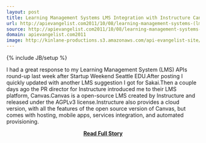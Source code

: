 ```yaml
---
layout: post
title: Learning Management Systems LMS Integration with Instructure Canvas API
url: http://apievangelist.com2011/10/08/learning-management-systems-(lms)-integration-with-instructure-canvas-api/
source: http://apievangelist.com2011/10/08/learning-management-systems-(lms)-integration-with-instructure-canvas-api/
domain: apievangelist.com2011
image: http://kinlane-productions.s3.amazonaws.com/api-evangelist-site/blog/Instructure_logo.jpg
---
```

{% include JB/setup %}<p>I had a great response to my Learning Management System (LMS) APIs round-up last week after Startup Weekend Seattle EDU.After posting I quickly updated with another LMS suggestion I got for Sakai.Then a couple days ago the PR director for Instructure introduced me to their LMS platform, Canvas.Canvas is a open-source LMS created by Instructure and released under the AGPLv3 license.Instructure also provides a cloud version, with all the features of the open source version of Canvas, but comes with hosting, mobile apps, services integration, and automated provisioning.</p>
<center><p><a href="http://apievangelist.com2011/10/08/learning-management-systems-(lms)-integration-with-instructure-canvas-api/" style='padding:25px; font-sze:18px; font-weight: bold;'>Read Full Story</a></p></center>
